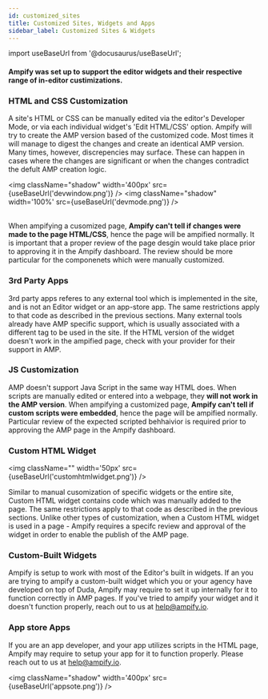 ```yaml
---
id: customized_sites
title: Customized Sites, Widgets and Apps
sidebar_label: Customized Sites & Widgets
---
```

import useBaseUrl from '@docusaurus/useBaseUrl'; 

<h4> Ampify was set up to support the editor widgets and their respective range of in-editor custimizations.</h4>

### HTML and CSS Customization

A site's HTML or CSS can be manually edited via the editor's Developer Mode, or via each individual widget's 'Edit HTML/CSS' option. Ampify will try to create the AMP version based of the customized code. Most times it will manage to digest the changes and create an identical AMP version. Many times, however, discrepencies may surface. These can happen in cases where the changes are significant or when the changes contradict the defult AMP creation logic.

   <img className="shadow" width='400px' src={useBaseUrl('devwindow.png')} /> <img className="shadow" width='100%' src={useBaseUrl('devmode.png')} /><br/><br/>


When ampifying a cusomized page, **Ampify can't tell if changes were made to the page HTML/CSS**, hence the page will be ampified normally. It is important that a proper review of the page desgin would take place prior to approving it in the Ampify dashboard. The review should be more particular for the componenets which were manually customized. 

### 3rd Party Apps
3rd party apps referes to any external tool which is implemented in the site, and is not an Editor widget or an app-store app. The same restrictions apply to that code as described in the previous sections. Many external tools already have AMP specific support, which is usually associated with a different tag to be used in the site. If the HTML version of the widget doesn't work in the ampified page, check with your provider for their support in AMP.


### JS Customization
AMP doesn't support Java Script in the same way HTML does. When scripts are manually edited or entered into a webpage, they **will not work in the AMP version**. When ampifying a customized page, **Ampify can't tell if custom scripts were embedded**, hence the page will be ampified normally. Particular review of the expected scripted behhaivior is required prior to approving the AMP page in the Ampify dashboard.

### Custom HTML Widget
<img className="" width='50px' src={useBaseUrl('customhtmlwidget.png')} />

Similar to manual cusomization of specific widgets or the entire site, Custom HTML widget contains code which was manually added to the page. The same restrictions apply to that code as described in the previous sections. Unlike other types of customization, when a Custom HTML widget is used in a page - Ampify requires a specifc review and approval of the widget in order to enable the publish of the AMP page.

### Custom-Built Widgets

Ampify is setup to work with most of the Editor's built in widgets. If an you are trying to ampify a custom-built widget which you or your agency have developed on top of Duda, Ampify may require to set it up internally for it to function correctly in AMP pages. If you've tried to ampify your widget and it doesn't function properly, reach out to us at help@ampify.io.

### App store Apps
If you are an app developer, and your app utilizes scripts in the HTML page, Ampify may require to setup your app for it to function properly. Please reach out to us at help@ampify.io.

<img className="shadow" width='400px' src={useBaseUrl('appsote.png')} />